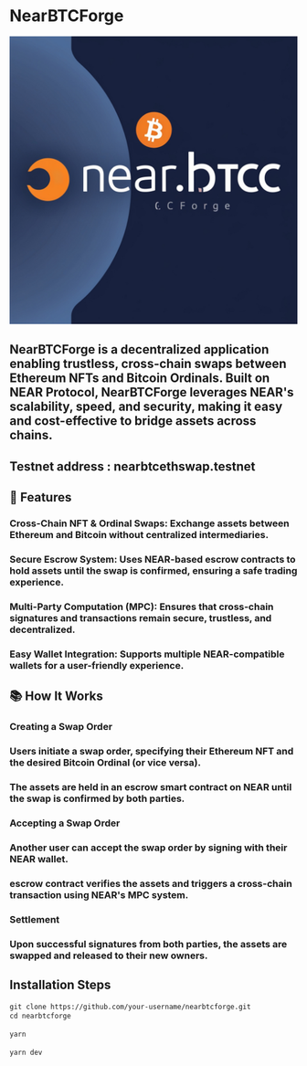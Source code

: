 # NearBTCForge

![NearBTCForge Banner](./NearBtCForgeLoGO.jpg)

## NearBTCForge is a decentralized application enabling trustless, cross-chain swaps between Ethereum NFTs and Bitcoin Ordinals. Built on NEAR Protocol, NearBTCForge leverages NEAR's scalability, speed, and security, making it easy and cost-effective to bridge assets across chains.

## Testnet address : nearbtcethswap.testnet

## 🚀 Features
### Cross-Chain NFT & Ordinal Swaps: Exchange assets between Ethereum and Bitcoin without centralized intermediaries.
### Secure Escrow System: Uses NEAR-based escrow contracts to hold assets until the swap is confirmed, ensuring a safe trading experience.
### Multi-Party Computation (MPC): Ensures that cross-chain signatures and transactions remain secure, trustless, and decentralized.
### Easy Wallet Integration: Supports multiple NEAR-compatible wallets for a user-friendly experience.

## 📚 How It Works
### Creating a Swap Order

### Users initiate a swap order, specifying their Ethereum NFT and the desired Bitcoin Ordinal (or vice versa).
### The assets are held in an escrow smart contract on NEAR until the swap is confirmed by both parties.

### Accepting a Swap Order

### Another user can accept the swap order by signing with their NEAR wallet.
###  escrow contract verifies the assets and triggers a cross-chain transaction using NEAR's MPC system.
### Settlement

### Upon successful signatures from both parties, the assets are swapped and released to their new owners.



## Installation Steps
```
git clone https://github.com/your-username/nearbtcforge.git
cd nearbtcforge

yarn 

yarn dev
```
